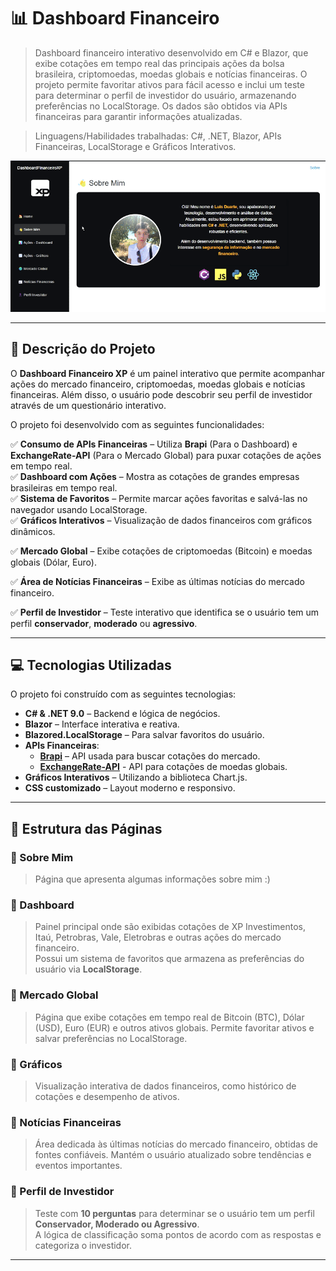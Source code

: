 # 📊 Dashboard Financeiro 
>Dashboard financeiro interativo desenvolvido em C# e Blazor, que exibe cotações em tempo real das principais ações da bolsa brasileira, criptomoedas, moedas globais e notícias financeiras. O projeto permite favoritar ativos para fácil acesso e inclui um teste para determinar o perfil de investidor do usuário, armazenando preferências no LocalStorage. Os dados são obtidos via APIs financeiras para garantir informações atualizadas.

>Linguagens/Habilidades trabalhadas: C#, .NET, Blazor, APIs Financeiras, LocalStorage e Gráficos Interativos.



![Demonstração do Projeto](gifatualizado.gif)

---

## 📌 Descrição do Projeto  
O **Dashboard Financeiro XP** é um painel interativo que permite acompanhar ações do mercado financeiro, criptomoedas, moedas globais e notícias financeiras. Além disso, o usuário pode descobrir seu perfil de investidor através de um questionário interativo.

O projeto foi desenvolvido com as seguintes funcionalidades:

✅ **Consumo de APIs Financeiras** – Utiliza **Brapi** (Para o Dashboard) e **ExchangeRate-API** (Para o Mercado Global) para puxar cotações de ações em tempo real.  
✅ **Dashboard com Ações** – Mostra as cotações de grandes empresas brasileiras em tempo real.  
✅ **Sistema de Favoritos** – Permite marcar ações favoritas e salvá-las no navegador usando LocalStorage.  
✅ **Gráficos Interativos** – Visualização de dados financeiros com gráficos dinâmicos.

✅ **Mercado Global** – Exibe cotações de criptomoedas (Bitcoin) e moedas globais (Dólar, Euro).

✅ **Área de Notícias Financeiras** – Exibe as últimas notícias do mercado financeiro.

✅ **Perfil de Investidor** – Teste interativo que identifica se o usuário tem um perfil **conservador**, **moderado** ou **agressivo**.  

---

## 💻 Tecnologias Utilizadas  
O projeto foi construído com as seguintes tecnologias:

- **C# & .NET 9.0** – Backend e lógica de negócios.  
- **Blazor** – Interface interativa e reativa.  
- **Blazored.LocalStorage** – Para salvar favoritos do usuário.  
- **APIs Financeiras**:
  - **[Brapi](https://brapi.dev/)** – API usada para buscar cotações do mercado.
  - **[ExchangeRate-API](https://www.exchangerate-api.com)** - API para cotações de moedas globais.
- **Gráficos Interativos** – Utilizando a biblioteca Chart.js.
- **CSS customizado** – Layout moderno e responsivo.  

---

## 📂 Estrutura das Páginas  

### 📌 Sobre Mim  
> Página que apresenta algumas informações sobre mim :) 

### 📌 Dashboard  
> Painel principal onde são exibidas cotações de XP Investimentos, Itaú, Petrobras, Vale, Eletrobras e outras ações do mercado financeiro.  
> Possui um sistema de favoritos que armazena as preferências do usuário via **LocalStorage**.

### 📌 Mercado Global
> Página que exibe cotações em tempo real de Bitcoin (BTC), Dólar (USD), Euro (EUR) e outros ativos globais.
> Permite favoritar ativos e salvar preferências no LocalStorage.

### 📌 Gráficos
> Visualização interativa de dados financeiros, como histórico de cotações e desempenho de ativos.

### 📌 Notícias Financeiras
> Área dedicada às últimas notícias do mercado financeiro, obtidas de fontes confiáveis.
> Mantém o usuário atualizado sobre tendências e eventos importantes.

### 📌 Perfil de Investidor  
> Teste com **10 perguntas** para determinar se o usuário tem um perfil **Conservador, Moderado ou Agressivo**.  
> A lógica de classificação soma pontos de acordo com as respostas e categoriza o investidor.

---

